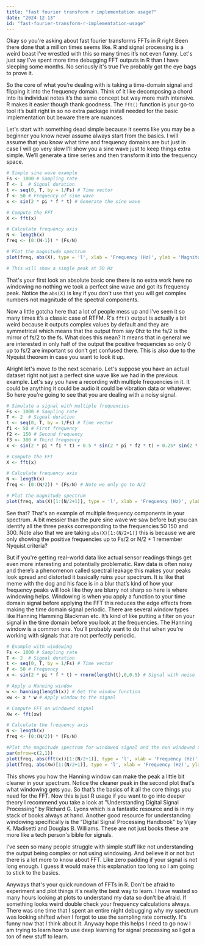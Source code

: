 ```yaml
---
title: "fast fourier transform r implementation usage?"
date: "2024-12-13"
id: "fast-fourier-transform-r-implementation-usage"
---
```


Okay so you're asking about fast fourier transforms FFTs in R right Been there done that a million times seems like. R and signal processing is a weird beast I’ve wrestled with this so many times it’s not even funny. Let's just say I’ve spent more time debugging FFT outputs in R than I have sleeping some months. No seriously it's true I’ve probably got the eye bags to prove it.

So the core of what you’re dealing with is taking a time-domain signal and flipping it into the frequency domain.  Think of it like decomposing a chord into its individual notes it’s the same concept but way more math intensive. R makes it easier though thank goodness. The `fft()` function is your go-to tool it’s built right in so no extra package install needed for the basic implementation but beware there are nuances.

Let's start with something dead simple because it seems like you may be a beginner you know never assume always start from the basics. I will assume that you know what time and frequency domains are but just in case I will go very slow I’ll show you a sine wave just to keep things extra simple. We’ll generate a time series and then transform it into the frequency space.

```R
# Simple sine wave example
Fs <- 1000 # Sampling rate
T <- 1  # Signal duration
t <- seq(0, T, by = 1/Fs) # Time vector
f <- 50 # Frequency of sine wave
x <- sin(2 * pi * f * t) # Generate the sine wave

# Compute the FFT
X <- fft(x)

# Calculate frequency axis
N <- length(x)
freq <- (0:(N-1)) * (Fs/N)

# Plot the magnitude spectrum
plot(freq, abs(X), type = 'l', xlab = 'Frequency (Hz)', ylab = 'Magnitude')

# This will show a single peak at 50 Hz
```

That's your first look an absolute basic one there is no extra work here no windowing no nothing we took a perfect sine wave and got its frequency peak. Notice the `abs(X)` is key if you don't use that you will get complex numbers not magnitude of the spectral components.

Now a little gotcha here that a lot of people mess up and I’ve seen it so many times it’s a classic case of RTFM. R's `fft()` output is actually a bit weird because it outputs complex values by default and they are symmetrical which means that the output from say 0hz to the fs/2 is the mirror of fs/2 to the fs. What does this mean? It means that in general we are interested in only half of the output the positive frequencies so only 0 up to fs/2 are important so don’t get confused there. This is also due to the Nyquist theorem in case you want to look it up.

Alright let's move to the next scenario. Let's suppose you have an actual dataset right not just a perfect sine wave like we had in the previous example. Let's say you have a recording with multiple frequencies in it. It could be anything it could be audio it could be vibration data or whatever. So here you're going to see that you are dealing with a noisy signal.

```R
# Simulate a signal with multiple frequencies
Fs <- 1000 # Sampling rate
T <- 2  # Signal duration
t <- seq(0, T, by = 1/Fs) # Time vector
f1 <- 50 # First frequency
f2 <- 150 # Second frequency
f3 <- 300 # Third frequency
x <- sin(2 * pi * f1 * t) + 0.5 * sin(2 * pi * f2 * t) + 0.25* sin(2 * pi * f3 * t) + rnorm(length(t),0,0.2) # Signal with three frequencies and noise

# Compute the FFT
X <- fft(x)

# Calculate frequency axis
N <- length(x)
freq <- (0:(N/2)) * (Fs/N) # Note we only go to N/2

# Plot the magnitude spectrum
plot(freq, abs(X)[1:(N/2+1)], type = 'l', xlab = 'Frequency (Hz)', ylab = 'Magnitude', main = "Multi Frequency Signal")
```

See that? That's an example of multiple frequency components in your spectrum. A bit messier than the pure sine wave we saw before but you can identify all the three peaks corresponding to the frequencies 50 150 and 300. Note also that we are taking `abs(X)[1:(N/2+1)]` this is because we are only showing the positive frequencies up to Fs/2 or N/2 + 1 remember Nyquist criteria?

But if you're getting real-world data like actual sensor readings things get even more interesting and potentially problematic. Raw data is often noisy and there’s a phenomenon called spectral leakage this makes your peaks look spread and distorted it basically ruins your spectrum. It is like that meme with the dog and his face is in a blur that’s kind of how your frequency peaks will look like they are blurry not sharp so here is where windowing helps. Windowing is when you apply a function to your time domain signal before applying the FFT this reduces the edge effects from making the time domain signal periodic. There are several window types like Hanning Hamming Blackman etc. It’s kind of like putting a filter on your signal in the time domain before you look at the frequencies. The Hanning window is a common one. You'll probably want to do that when you're working with signals that are not perfectly periodic.

```R
# Example with windowing
Fs <- 1000 # Sampling rate
T <- 2  # Signal duration
t <- seq(0, T, by = 1/Fs) # Time vector
f <- 50 # Frequency
x <- sin(2 * pi * f * t) + rnorm(length(t),0,0.5) # Signal with noise

# Apply a Hanning window
w <- hanning(length(x)) # Get the window function
xw <- x * w # Apply window to the signal

# Compute FFT on windowed signal
Xw <- fft(xw)

# Calculate the frequency axis
N <- length(x)
freq <- (0:(N/2)) * (Fs/N)

#Plot the magnitude spectrum for windowed signal and the non windowed one
par(mfrow=c(2,1))
plot(freq, abs(fft(x))[1:(N/2+1)], type = 'l', xlab = 'Frequency (Hz)', ylab = 'Magnitude' , main = "No window")
plot(freq, abs(Xw)[1:(N/2+1)], type = 'l', xlab = 'Frequency (Hz)', ylab = 'Magnitude', main = "Windowed Signal" )

```

This shows you how the Hanning window can make the peak a little bit cleaner in your spectrum. Notice the cleaner peak in the second plot that's what windowing gets you. So that’s the basics of it all the core things you need for the FFT.
Now this is just R usage if you want to go into deeper theory I recommend you take a look at "Understanding Digital Signal Processing" by Richard G. Lyons which is a fantastic resource and is in my stack of books always at hand. Another good resource for understanding windowing specifically is the "Digital Signal Processing Handbook" by Vijay K. Madisetti and Douglas B. Williams. These are not just books these are more like a tech person's bible for signals.

I’ve seen so many people struggle with simple stuff like not understanding the output being complex or not using windowing. And believe it or not but there is a lot more to know about FFT. Like zero padding if your signal is not long enough. I guess it would make this explanation too long so I am going to stick to the basics.

Anyways that's your quick rundown of FFTs in R. Don't be afraid to experiment and plot things it's really the best way to learn. I have wasted so many hours looking at plots to understand my data so don’t be afraid. If something looks weird double check your frequency calculations always. There was one time that I spent an entire night debugging why my spectrum was looking shifted when I forgot to use the sampling rate correctly. It's funny now that I think about it. Anyway hope this helps I need to go now I am trying to learn how to use deep learning for signal processing so I got a ton of new stuff to learn.
